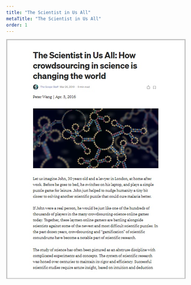 ```yaml
---
title: "The Scientist in Us All"
metaTitle: "The Scientist in Us All"
order: 1
---
```


![How crowdsourcing in science is changing the world](crowdsourcing-changing-world.jpg)

<LinkCard title="Read the 'How crowdsourcing in science is changing the world' Article" url="https://medium.com/the-scope-yale-scientific-magazines-online-blog/the-scientist-in-us-all-how-crowdsourcing-in-science-is-changing-the-world-cc6bd761d276" />